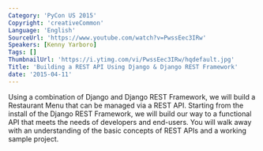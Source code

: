 ```yaml
---
Category: 'PyCon US 2015'
Copyright: 'creativeCommon'
Language: 'English'
SourceUrl: 'https://www.youtube.com/watch?v=PwssEec3IRw'
Speakers: [Kenny Yarboro]
Tags: []
ThumbnailUrl: 'https://i.ytimg.com/vi/PwssEec3IRw/hqdefault.jpg'
Title: 'Building a REST API Using Django & Django REST Framework'
date: '2015-04-11'
---
```

Using a combination of Django and Django REST Framework, we will build a Restaurant Menu that can be managed via a REST API. Starting from the install of the Django REST Framework, we will build our way to a functional API that meets the needs of developers and end-users. You will walk away with an understanding of the basic concepts of REST APIs and a working sample project.